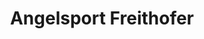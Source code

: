 ---
title: "Angelsport Freithofer"
url: /feldkirchen-in-kaernten/angelsport-freithofer/
shop: Angeln
---